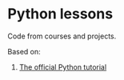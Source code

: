 # Python lessons

Code from courses and projects.

Based on:

1. [The official Python tutorial](https://docs.python.org/3/tutorial)
